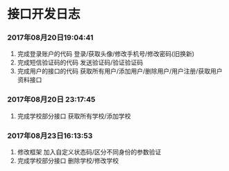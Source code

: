 # 接口开发日志
### 2017年08月20日19:04:41
1. 完成登录账户的代码
    登录/获取头像/修改手机号/修改密码(旧换新)
2. 完成短信验证码的代码
    发送验证码/验证验证码
3. 完成用户的接口的代码
    获取所有用户/添加用户/删除用户/用户注册/获取用户资料接口

### 2017年08月20日 23:17:45
1. 完成学校部分接口
    获取所有学校/添加学校
### 2017年08月23日16:13:53
1. 修改框架
    加入自定义状态码/区分不同身份的参数验证
2. 完成学校部分接口
    删除学校/修改学校
